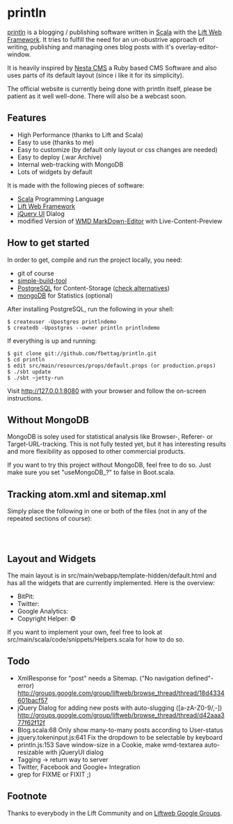 # println

[println](http://println.io) is a blogging / publishing software written in [Scala](http://www.scala-lang.org) with the [Lift Web Framework](http://www.liftweb.net). It tries to fulfill the need for an un-obustrive approach of writing, publishing and managing ones blog posts with it's overlay-editor-window.

It is heavily inspired by [Nesta CMS](http://nestacms.com/) a Ruby based CMS Software and also uses parts of its default layout (since i like it for its simplicity).

The official website is currently being done with println itself, please be patient as it well well-done. There will also be a webcast soon.


## Features

* High Performance (thanks to Lift and Scala)
* Easy to use (thanks to me)
* Easy to customize (by default only layout or css changes are needed)
* Easy to deploy (.war Archive)
* Internal web-tracking with MongoDB
* Lots of widgets by default

It is made with the following pieces of software:

* [Scala](http://www.scala-lang.org) Programming Language
* [Lift Web Framework](http://www.liftweb.net)
* [jQuery UI](http://www.jqueryui.com) Dialog
* modified Version of [WMD MarkDown-Editor](https://github.com/klipstein/wmd) with Live-Content-Preview


## How to get started

In order to get, compile and run the project locally, you need:

* git of course
* [simple-build-tool](https://github.com/harrah/xsbt/wiki)
* [PostgreSQL](http://www.postgresql.org) for Content-Storage ([check alternatives](http://www.assembla.com/spaces/liftweb/wiki/Persistence_Alternatives))
* [mongoDB](http://www.mongodb.org) for Statistics (optional)


After installing PostgreSQL, run the following in your shell:

```shell
$ createuser -Upostgres printlndemo
$ createdb -Upostgres --owner println printlndemo
```


If everything is up and running:

```shell
$ git clone git://github.com/fbettag/println.git
$ cd println
$ edit src/main/resources/props/default.props (or production.props)
$ ./sbt update
$ ./sbt ~jetty-run
```

Visit http://127.0.0.1:8080 with your browser and follow the on-screen instructions.


## Without MongoDB

MongoDB is soley used for statistical analysis like Browser-, Referer- or Target-URL-tracking. This is not fully tested yet, but it has interesting results and more flexibility as opposed to other commercial products.

If you want to try this project without MongoDB, feel free to do so. Just make sure you set "useMongoDB_?" to false in Boot.scala.


## Tracking atom.xml and sitemap.xml

Simply place the following in one or both of the files (not in any of the repeated sections of course):

<code>
<lift:Stats.track/>
</code>


## Layout and Widgets

The main layout is in src/main/webapp/template-hidden/default.html and has all the widgets that are currently implemented. Here is the overview:

* BitPit: <span class="lift:Helpers.bitpit?id=7019"/>
* Twitter: <span class="lift:Helpers.twitter?user=fbettag"/>
* Google Analytics: <span class="lift:Helpers.analytics?ua="/>
* Copyright Helper: &copy; <span class="lift:Helpers.years?since=2010"><span id="copyright_years"></span></span>

If you want to implement your own, feel free to look at src/main/scala/code/snippets/Helpers.scala for how to do so.


## Todo

* XmlResponse for "post" needs a Sitemap. ("No navigation defined"-error) http://groups.google.com/group/liftweb/browse_thread/thread/18d4334601bacf57
* jQuery Dialog for adding new posts with auto-slugging ([a-zA-Z0-9/,-]) http://groups.google.com/group/liftweb/browse_thread/thread/d42aaa377f62f12f
* Blog.scala:68 Only show many-to-many posts according to User-status
* jquery.tokeninput.js:641 Fix the dropdown to be selectable by keyboard
* println.js:153 Save window-size in a Cookie, make wmd-textarea auto-resizable with jQueryUI dialog
* Tagging -> return way to server
* Twitter, Facebook and Google+ Integration
* grep for FIXME or FIXIT ;)


## Footnote

Thanks to everybody in the Lift Community and on [Liftweb Google Groups](http://groups.google.com/group/liftweb).
